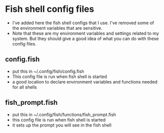 # Fish shell config files
* I've added here the fish shell configs that I use. I've removed some of the environment variables that are sensitive.
* Note that these are my environment variables and settings related to my system. But they should give a good idea
of what you can do with these config files.
## config.fish
* put this in ~/.config/fish/config.fish
* This config file is run when fish shell is started
* a good location to declare environment variables and functions needed for all shells
## fish_prompt.fish
* put this in ~/.config/fish/functions/fish_prompt.fish
* this config file is run when fish shell is started
* it sets up the prompt you will see in the fish shell
